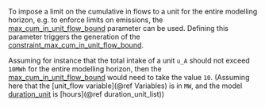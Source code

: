 To impose a limit on the cumulative in flows to a unit for the entire modelling horizon, e.g. to enforce limits on emissions,
the [max\_cum\_in\_unit\_flow\_bound](@ref) parameter can be used. Defining this parameter triggers the generation of the [constraint\_max\_cum\_in\_unit\_flow\_bound](@ref).

Assuming for instance that the total intake of a unit `u_A` should not exceed `10MWh` for the entire modelling horizon, then the [max\_cum\_in\_unit\_flow\_bound](@ref) would need to take the value `10`. (Assuming here that the [unit\_flow variable](@ref Variables) is in `MW`, and the model [duration\_unit](@ref) is [hours](@ref duration_unit_list))
